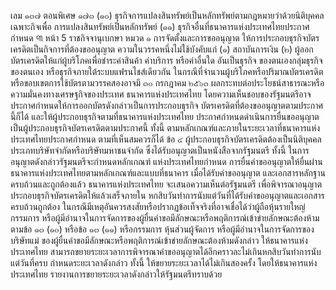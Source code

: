 เลม
๑๓๗ ตอนพิเศษ ๑๗๓
(๑๐) ธุรกิจการแปลงสินทรัพย์เป็นหลักทรัพย์ตามกฎหมายว่าด้วยนิติบุคคลเฉพาะกิจเพื่อ
การแปลงสินทรัพย์เป็นหลักทรัพย์
(๑๑) ธุรกิจอื่นที่ธนาคารแห่งประเทศไทยประกาศกำหนด
୩
หน้า 5
ราชกิจจานุเบกษา
หมวด ๑
การจัดตั้งและการขออนุญาต
ให้การประกอบธุรกิจบัตรเครดิตเป็นกิจการที่ต้องขออนุญาต
ความในวรรคหนึ่งไม่ใช้บังคับแก่
(๑) สถาบันการเงิน
(๒) ผู้ออกบัตรเครดิตให้แก่ผู้บริโภคเพื่อชำระค่าสินค้า ค่าบริการ หรือค่าอื่นใด อันเป็นธุรกิจ
ของตนเองกลุ่มธุรกิจของตนเอง หรือธุรกิจภายใต้ระบบแฟรนไชส์เดียวกัน
ในกรณีที่จำนวนผู้บริโภคหรือปริมาณบัตรเครดิตหรือขอบเขตการใช้บัตรตามวรรคสองอาจมี
๓๐ กรกฎาคม ๒๕๖๓
ผลกระทบต่อประโยชน์สาธารณะหรือความมั่นคงทางเศรษฐกิจของประเทศ ธนาคารแห่งประเทศไทย
โดยความเห็นชอบของรัฐมนตรีอาจประกาศกำหนดให้การออกบัตรดังกล่าวเป็นการประกอบธุรกิจ
บัตรเครดิตที่ต้องขออนุญาตตามประกาศนี้ก็ได้ และให้ผู้ประกอบธุรกิจตามที่ธนาคารแห่งประเทศไทย
ประกาศกำหนดดำเนินการยื่นขออนุญาตเป็นผู้ประกอบธุรกิจบัตรเครดิตตามประกาศนี้ ทั้งนี้
ตามหลักเกณฑ์และภายในระยะเวลาที่ธนาคารแห่งประเทศไทยประกาศกําหนด
ตามที่เห็นสมควรก็ได้
ข้อ ๔ ผู้ประกอบธุรกิจบัตรเครดิตต้องเป็นนิติบุคคลประเภทบริษัทจำกัดหรือบริษัทมหาชนจํากัด
ซึ่งได้รับอนุญาตเป็นหนังสือจากรัฐมนตรี ทั้งนี้ ในการอนุญาตดังกล่าวรัฐมนตรีจะกำหนดหลักเกณฑ์
แห่งประเทศไทยกำหนด
การยื่นคำขออนุญาตให้ยื่นผ่านธนาคารแห่งประเทศไทยตามหลักเกณฑ์และแบบที่ธนาคาร
เมื่อได้รับคำขออนุญาต และเอกสารหลักฐานครบถ้วนและถูกต้องแล้ว ธนาคารแห่งประเทศไทย
จะเสนอความเห็นต่อรัฐมนตรี เพื่อพิจารณาอนุญาตประกอบธุรกิจบัตรเครดิตให้แล้วเสร็จภายใน
หกสิบวันทําการนับแต่วันที่ได้รับคำขออนุญาตและเอกสารครบถ้วนถูกต้อง
ในกรณีมีเหตุอันควรสงสัยหรือปรากฏข้อเท็จจริงที่อาจเชื่อได้ว่าผู้ถือหุ้นรายใหญ่ กรรมการ
หรือผู้มีอำนาจในการจัดการของผู้ยื่นคำขอมีลักษณะหรือพฤติการณ์เข้าข่ายลักษณะต้องห้ามตามข้อ ๑๓
(๑๐) หรือข้อ ๑๓ (๑๑) หรือกรรมการ หุ้นส่วนผู้จัดการ หรือผู้มีอำนาจในการจัดการของบริษัทแม่
ของผู้ยื่นคำขอมีลักษณะหรือพฤติการณ์เข้าข่ายลักษณะต้องห้ามดังกล่าว ให้ธนาคารแห่งประเทศไทย
สามารถขยายระยะเวลาการพิจารณาคำขออนุญาตได้อีกคราวละไม่เกินหกสิบวันทําการนับแต่วันที่ครบ
กำหนดระยะเวลาดังกล่าว ทั้งนี้ ให้ขยายระยะเวลาได้ไม่เกินสองครั้ง โดยให้ธนาคารแห่งประเทศไทย
รายงานการขยายระยะเวลาดังกล่าวให้รัฐมนตรีทราบด้วย
